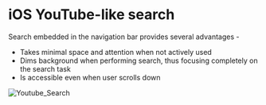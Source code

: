 # iOS YouTube-like search 

Search embedded in the navigation bar provides several advantages - 
- Takes minimal space and attention when not actively used
- Dims background when performing search, thus focusing completely on the search task
- Is accessible even when user scrolls down

![Youtube_Search](https://github.com/sanketfirodiya/iOSYoutubeStyleSearch/blob/master/images/Youtube_Search.jpg)

